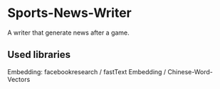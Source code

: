 # Sports-News-Writer
A writer that generate news after a game.

## Used libraries
Embedding:
    facebookresearch / fastText 
    Embedding / Chinese-Word-Vectors 
